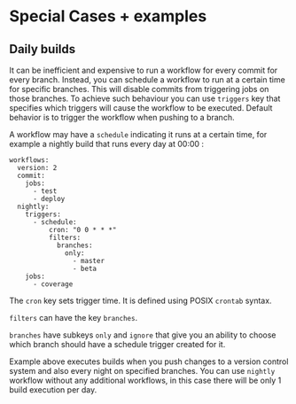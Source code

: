 # Special Cases + examples

## Daily builds

It can be inefficient and expensive to run a workflow for every commit for every branch. Instead, you can schedule a workflow to run at a certain time for specific branches. This will disable commits from triggering jobs on those branches. To achieve such behaviour you can use `triggers` key that specifies which triggers will cause the workflow to be executed. Default behavior is to trigger the workflow when pushing to a branch.

A workflow may have a `schedule` indicating it runs at a certain time, for example a nightly build that runs every day at 00:00 :

```
workflows:
  version: 2
  commit:
    jobs:
      - test
      - deploy
  nightly:
    triggers:
      - schedule:
          cron: "0 0 * * *"
          filters:
            branches:
              only:
                - master
                - beta
    jobs:
      - coverage
```

The `cron` key sets trigger time. It is defined using POSIX `crontab` syntax.

`filters` can have the key `branches`.

`branches` have subkeys `only` and `ignore` that give you an ability to choose which branch should have a schedule trigger created for it.

Example above executes builds when you push changes to a version control system and also every night on specified branches. You can use `nightly` workflow without any additional workflows, in this case there will be only 1 build execution per day.
